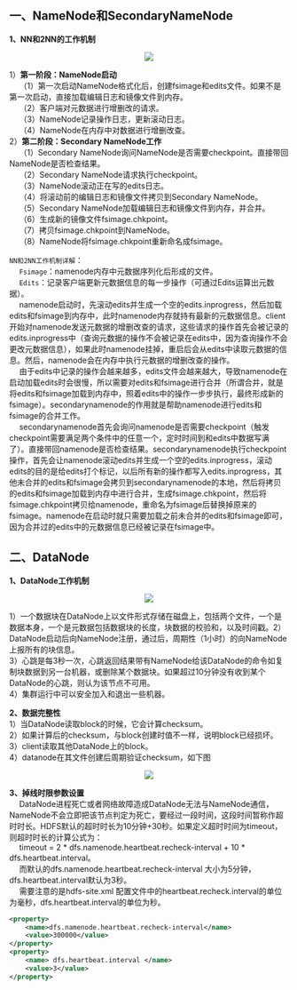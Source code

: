 ## 一、NameNode和SecondaryNameNode  

**1、NN和2NN的工作机制**  
<p align="center">
<img src="https://github.com/Dr11ft/BigDataGuide/blob/master/Pics/Hadoop%E9%9D%A2%E8%AF%95%E9%A2%98Pics/HDFS%E6%96%87%E6%A1%A3-Pics/NN%E5%92%8C2NN%E7%9A%84%E5%B7%A5%E4%BD%9C%E6%9C%BA%E5%88%B6.png"/>  
<p align="center">
</p>
</p>  

1）**第一阶段：NameNode启动**  
&emsp; （1）第一次启动NameNode格式化后，创建fsimage和edits文件。如果不是第一次启动，直接加载编辑日志和镜像文件到内存。   
&emsp; （2）客户端对元数据进行增删改的请求。   
&emsp; （3）NameNode记录操作日志，更新滚动日志。   
&emsp; （4）NameNode在内存中对数据进行增删改查。  
2）**第二阶段：Secondary NameNode工作**   
&emsp; （1）Secondary NameNode询问NameNode是否需要checkpoint。直接带回NameNode是否检查结果。   
&emsp; （2）Secondary NameNode请求执行checkpoint。   
&emsp; （3）NameNode滚动正在写的edits日志。   
&emsp; （4）将滚动前的编辑日志和镜像文件拷贝到Secondary NameNode。   
&emsp; （5）Secondary NameNode加载编辑日志和镜像文件到内存，并合并。   
&emsp; （6）生成新的镜像文件fsimage.chkpoint。   
&emsp; （7）拷贝fsimage.chkpoint到NameNode。   
&emsp; （8）NameNode将fsimage.chkpoint重新命名成fsimage。   

`NN和2NN工作机制详解`：  
&emsp; `Fsimage`：namenode内存中元数据序列化后形成的文件。   
&emsp; `Edits`：记录客户端更新元数据信息的每一步操作（可通过Edits运算出元数据）。   
&emsp; namenode启动时，先滚动edits并生成一个空的edits.inprogress，然后加载edits和fsimage到内存中，此时namenode内存就持有最新的元数据信息。client开始对namenode发送元数据的增删改查的请求，这些请求的操作首先会被记录的edits.inprogress中（查询元数据的操作不会被记录在edits中，因为查询操作不会更改元数据信息），如果此时namenode挂掉，重启后会从edits中读取元数据的信息。然后，namenode会在内存中执行元数据的增删改查的操作。   
&emsp; 由于edits中记录的操作会越来越多，edits文件会越来越大，导致namenode在启动加载edits时会很慢，所以需要对edits和fsimage进行合并（所谓合并，就是将edits和fsimage加载到内存中，照着edits中的操作一步步执行，最终形成新的fsimage）。secondarynamenode的作用就是帮助namenode进行edits和fsimage的合并工作。   
&emsp; secondarynamenode首先会询问namenode是否需要checkpoint（触发checkpoint需要满足两个条件中的任意一个，定时时间到和edits中数据写满了）。直接带回namenode是否检查结果。secondarynamenode执行checkpoint操作，首先会让namenode滚动edits并生成一个空的edits.inprogress，滚动edits的目的是给edits打个标记，以后所有新的操作都写入edits.inprogress，其他未合并的edits和fsimage会拷贝到secondarynamenode的本地，然后将拷贝的edits和fsimage加载到内存中进行合并，生成fsimage.chkpoint，然后将fsimage.chkpoint拷贝给namenode，重命名为fsimage后替换掉原来的fsimage。namenode在启动时就只需要加载之前未合并的edits和fsimage即可，因为合并过的edits中的元数据信息已经被记录在fsimage中。  

## 二、DataNode
**1、DataNode工作机制**  
<p align="center">
<img src="https://github.com/Dr11ft/BigDataGuide/blob/master/Pics/Hadoop%E9%9D%A2%E8%AF%95%E9%A2%98Pics/HDFS%E6%96%87%E6%A1%A3-Pics/DataNode%E5%B7%A5%E4%BD%9C%E6%9C%BA%E5%88%B6.png"/>  
<p align="center">
</p>
</p>  

1）一个数据块在DataNode上以文件形式存储在磁盘上，包括两个文件，一个是数据本身，一个是元数据包括数据块的长度，块数据的校验和，以及时间戳。2）DataNode启动后向NameNode注册，通过后，周期性（1小时）的向NameNode上报所有的块信息。   
3）心跳是每3秒一次，心跳返回结果带有NameNode给该DataNode的命令如复制块数据到另一台机器，或删除某个数据块。如果超过10分钟没有收到某个DataNode的心跳，则认为该节点不可用。   
4）集群运行中可以安全加入和退出一些机器。  

**2、数据完整性**  
1）当DataNode读取block的时候，它会计算checksum。  
2）如果计算后的checksum，与block创建时值不一样，说明block已经损坏。   
3）client读取其他DataNode上的block。   
4）datanode在其文件创建后周期验证checksum，如下图  
<p align="center">
<img src="https://github.com/Dr11ft/BigDataGuide/blob/master/Pics/Hadoop%E9%9D%A2%E8%AF%95%E9%A2%98Pics/HDFS%E6%96%87%E6%A1%A3-Pics/%E6%95%B0%E6%8D%AE%E5%AE%8C%E6%95%B4%E6%80%A7.png"/>  
<p align="center">
</p>
</p>  

**3、掉线时限参数设置**  
&emsp; DataNode进程死亡或者网络故障造成DataNode无法与NameNode通信，NameNode不会立即把该节点判定为死亡，要经过一段时间，这段时间暂称作超时时长。HDFS默认的超时时长为10分钟+30秒。如果定义超时时间为timeout，则超时时长的计算公式为：  
&emsp; timeout  = 2 * dfs.namenode.heartbeat.recheck-interval + 10 * dfs.heartbeat.interval。  
&emsp; 而默认的dfs.namenode.heartbeat.recheck-interval 大小为5分钟，dfs.heartbeat.interval默认为3秒。   
&emsp; 需要注意的是hdfs-site.xml 配置文件中的heartbeat.recheck.interval的单位为毫秒，dfs.heartbeat.interval的单位为秒。  
```xml
<property>  
    <name>dfs.namenode.heartbeat.recheck-interval</name>  
    <value>300000</value>  
</property>  
<property>  
    <name> dfs.heartbeat.interval </name>  
    <value>3</value>  
</property>
```





